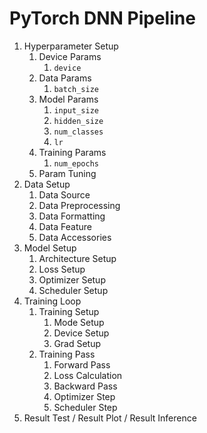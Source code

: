 # PyTorch DNN Pipeline

1. Hyperparameter Setup
   1. Device Params
      1. `device`
   2. Data Params
      1. `batch_size`
   3. Model Params
      1. `input_size`
      2. `hidden_size`
      3. `num_classes`
      4. `lr`
   4. Training Params
      1. `num_epochs`
   5. Param Tuning
2. Data Setup
   1. Data Source
   2. Data Preprocessing
   3. Data Formatting
   4. Data Feature
   5. Data Accessories
3. Model Setup
   1. Architecture Setup
   2. Loss Setup
   3. Optimizer Setup
   4. Scheduler Setup
4. Training Loop
   1. Training Setup
      1. Mode Setup
      2. Device Setup
      3. Grad Setup
   2. Training Pass
      1. Forward Pass
      2. Loss Calculation
      3. Backward Pass
      4. Optimizer Step
      5. Scheduler Step
5. Result Test / Result Plot / Result Inference

